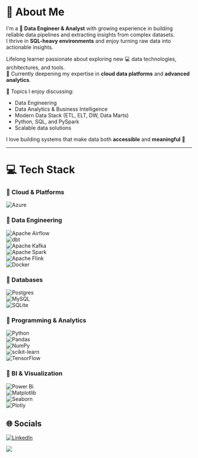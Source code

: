 # 👋 About Me  

I'm a 🔭 **Data Engineer & Analyst** with growing experience in building reliable data pipelines and extracting insights from complex datasets.  
I thrive in **SQL-heavy environments** and enjoy turning raw data into actionable insights.  

Lifelong learner passionate about exploring new 💻 data technologies, architectures, and tools.  
🌱 Currently deepening my expertise in **cloud data platforms** and **advanced analytics**.  

💬 Topics I enjoy discussing:  
- Data Engineering  
- Data Analytics & Business Intelligence  
- Modern Data Stack (ETL, ELT, DW, Data Marts)  
- Python, SQL, and PySpark  
- Scalable data solutions  

I love building systems that make data both **accessible** and **meaningful** 🚀  

---

# 💻 Tech Stack  

### 🔹 Cloud & Platforms  
![Azure](https://img.shields.io/badge/azure-%230072C6.svg?style=for-the-badge&logo=microsoftazure&logoColor=white)  

### 🔹 Data Engineering  
![Apache Airflow](https://img.shields.io/badge/Apache%20Airflow-017CEE?style=for-the-badge&logo=Apache%20Airflow&logoColor=white)  
![dbt](https://img.shields.io/badge/dbt-FF694B?style=for-the-badge&logo=dbt&logoColor=white)  
![Apache Kafka](https://img.shields.io/badge/Apache%20Kafka-000?style=for-the-badge&logo=apachekafka)  
![Apache Spark](https://img.shields.io/badge/Apache%20Spark-FDEE21?style=for-the-badge&logo=apachespark&logoColor=black)  
![Apache Flink](https://img.shields.io/badge/Apache%20Flink-E6526F?style=for-the-badge&logo=Apache%20Flink&logoColor=white)  
![Docker](https://img.shields.io/badge/docker-%230db7ed.svg?style=for-the-badge&logo=docker&logoColor=white)  

### 🔹 Databases  
![Postgres](https://img.shields.io/badge/postgres-%23316192.svg?style=for-the-badge&logo=postgresql&logoColor=white)  
![MySQL](https://img.shields.io/badge/mysql-%2300f.svg?style=for-the-badge&logo=mysql&logoColor=white)  
![SQLite](https://img.shields.io/badge/sqlite-%2307405e.svg?style=for-the-badge&logo=sqlite&logoColor=white)  

### 🔹 Programming & Analytics  
![Python](https://img.shields.io/badge/python-3670A0?style=for-the-badge&logo=python&logoColor=ffdd54)  
![Pandas](https://img.shields.io/badge/pandas-%23150458.svg?style=for-the-badge&logo=pandas&logoColor=white)  
![NumPy](https://img.shields.io/badge/numpy-%23013243.svg?style=for-the-badge&logo=numpy&logoColor=white)  
![scikit-learn](https://img.shields.io/badge/scikit--learn-%23F7931E.svg?style=for-the-badge&logo=scikit-learn&logoColor=white)  
![TensorFlow](https://img.shields.io/badge/TensorFlow-%23FF6F00.svg?style=for-the-badge&logo=TensorFlow&logoColor=white)  

### 🔹 BI & Visualization  
![Power Bi](https://img.shields.io/badge/power_bi-F2C811?style=for-the-badge&logo=powerbi&logoColor=black)  
![Matplotlib](https://img.shields.io/badge/Matplotlib-%23ffffff.svg?style=for-the-badge&logo=Matplotlib&logoColor=black)  
![Seaborn](https://img.shields.io/badge/seaborn-%23121011.svg?style=for-the-badge&logo=python&logoColor=white)  
![Plotly](https://img.shields.io/badge/Plotly-%233F4F75.svg?style=for-the-badge&logo=plotly&logoColor=white)  


## 🌐 Socials  
[![LinkedIn](https://img.shields.io/badge/LinkedIn-%230077B5.svg?logo=linkedin&logoColor=white)](https://linkedin.com/in/jamal-eddine-obeidat)  

[![](https://visitcount.itsvg.in/api?id=jamal-eddine-obeidat&icon=0&color=0)](https://visitcount.itsvg.in)  

<!-- Proudly created with GPRM ( https://gprm.itsvg.in ) -->

